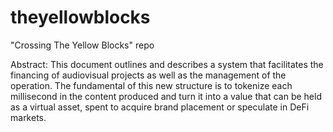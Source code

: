 # theyellowblocks
"Crossing The Yellow Blocks" repo

Abstract: This document outlines and describes a system that facilitates the financing of audiovisual projects as well as the management of the operation. The fundamental of this new structure is to tokenize each millisecond in the content produced and turn it into a value that can be held as a virtual asset, spent to acquire brand placement or speculate in DeFi markets. 
